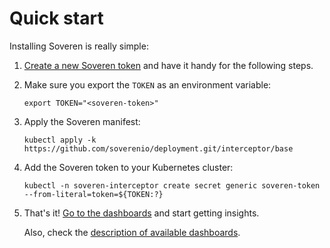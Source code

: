 # Quick start

Installing Soveren is really simple:

1. [Create a new Soveren token](../../administration/managing-gateways#create-a-gateway) and have it handy for the following steps.
 
2. Make sure you export the `TOKEN` as an environment variable:
    ```shell
    export TOKEN="<soveren-token>"
    ```

3. Apply the Soveren manifest:
    ```shell
    kubectl apply -k https://github.com/soverenio/deployment.git/interceptor/base
    ```

4. Add the Soveren token to your Kubernetes cluster:
    ```shell
    kubectl -n soveren-interceptor create secret generic soveren-token --from-literal=token=${TOKEN:?}
    ```

5. That's it! [Go to the dashboards](https://app.soveren.io/pii-types) and start getting insights.

    Also, check the [description of available dashboards](../../dashboards/overview).
